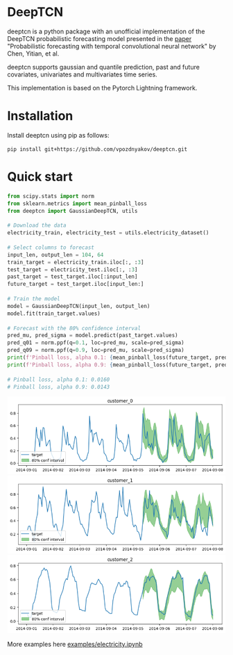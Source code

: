 # DeepTCN

deeptcn is a python package with an unofficial implementation of the DeepTCN probabilistic forecasting model presented in the [paper](https://www.sciencedirect.com/science/article/abs/pii/S0925231220303441) "Probabilistic forecasting with temporal convolutional neural network" by Chen, Yitian, et al.

deeptcn supports gaussian and quantile prediction, past and future covariates, univariates and multivariates time series.

This implementation is based on the Pytorch Lightning framework.

# Installation

Install deeptcn using pip as follows:

`pip install git+https://github.com/vpozdnyakov/deeptcn.git`

# Quick start

```python
from scipy.stats import norm
from sklearn.metrics import mean_pinball_loss
from deeptcn import GaussianDeepTCN, utils

# Download the data
electricity_train, electricity_test = utils.electricity_dataset()

# Select columns to forecast
input_len, output_len = 104, 64
train_target = electricity_train.iloc[:, :3]
test_target = electricity_test.iloc[:, :3]
past_target = test_target.iloc[:input_len]
future_target = test_target.iloc[input_len:]

# Train the model
model = GaussianDeepTCN(input_len, output_len)
model.fit(train_target.values)

# Forecast with the 80% confidence interval
pred_mu, pred_sigma = model.predict(past_target.values)
pred_q01 = norm.ppf(q=0.1, loc=pred_mu, scale=pred_sigma)
pred_q09 = norm.ppf(q=0.9, loc=pred_mu, scale=pred_sigma)
print(f'Pinball loss, alpha 0.1: {mean_pinball_loss(future_target, pred_q01, alpha=0.1):.4f}')
print(f'Pinball loss, alpha 0.9: {mean_pinball_loss(future_target, pred_q09, alpha=0.9):.4f}')

# Pinball loss, alpha 0.1: 0.0160
# Pinball loss, alpha 0.9: 0.0143
```

<img src='https://raw.githubusercontent.com/vpozdnyakov/deeptcn/main/images/forecast_1.png' width=600>

<img src='https://raw.githubusercontent.com/vpozdnyakov/deeptcn/main/images/forecast_2.png' width=600>

<img src='https://raw.githubusercontent.com/vpozdnyakov/deeptcn/main/images/forecast_3.png' width=600>

More examples here [examples/electricity.ipynb](https://nbviewer.org/github/vpozdnyakov/deeptcn/blob/main/examples/electricity.ipynb)

